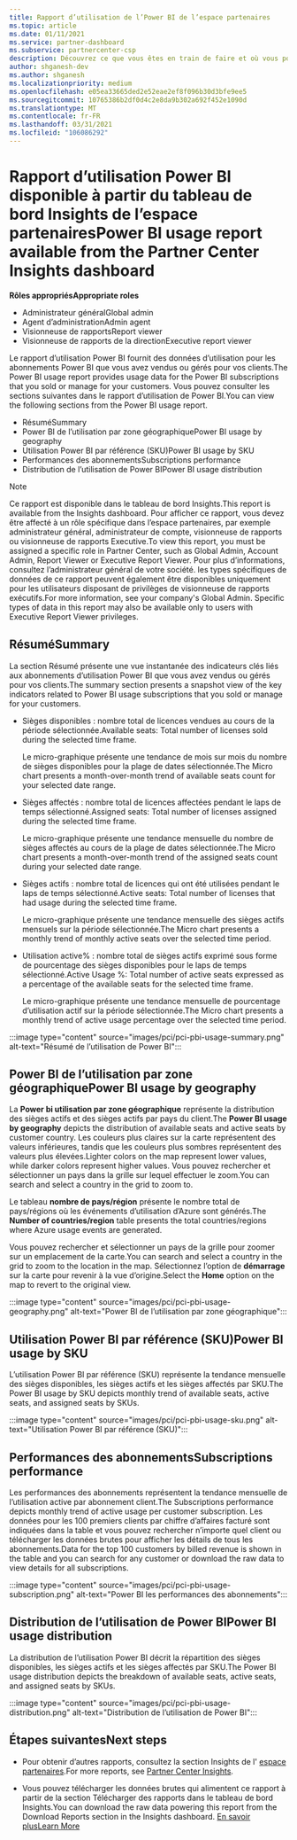 ```yaml
---
title: Rapport d’utilisation de l’Power BI de l’espace partenaires
ms.topic: article
ms.date: 01/11/2021
ms.service: partner-dashboard
ms.subservice: partnercenter-csp
description: Découvrez ce que vous êtes en train de faire et où vous pouvez améliorer l’utilisation des abonnements Power BI que vous vendez ou gérez pour vos clients.
author: shganesh-dev
ms.author: shganesh
ms.localizationpriority: medium
ms.openlocfilehash: e05ea33665ded2e52eae2ef8f096b30d3bfe9ee5
ms.sourcegitcommit: 10765386b2df0d4c2e8da9b302a692f452e1090d
ms.translationtype: MT
ms.contentlocale: fr-FR
ms.lasthandoff: 03/31/2021
ms.locfileid: "106086292"
---
```

# <a name="power-bi-usage-report-available-from-the-partner-center-insights-dashboard"></a><span data-ttu-id="b5f88-103">Rapport d’utilisation Power BI disponible à partir du tableau de bord Insights de l’espace partenaires</span><span class="sxs-lookup"><span data-stu-id="b5f88-103">Power BI usage report available from the Partner Center Insights dashboard</span></span>

<span data-ttu-id="b5f88-104">**Rôles appropriés**</span><span class="sxs-lookup"><span data-stu-id="b5f88-104">**Appropriate roles**</span></span>

- <span data-ttu-id="b5f88-105">Administrateur général</span><span class="sxs-lookup"><span data-stu-id="b5f88-105">Global admin</span></span>
- <span data-ttu-id="b5f88-106">Agent d’administration</span><span class="sxs-lookup"><span data-stu-id="b5f88-106">Admin agent</span></span>
- <span data-ttu-id="b5f88-107">Visionneuse de rapports</span><span class="sxs-lookup"><span data-stu-id="b5f88-107">Report viewer</span></span>
- <span data-ttu-id="b5f88-108">Visionneuse de rapports de la direction</span><span class="sxs-lookup"><span data-stu-id="b5f88-108">Executive report viewer</span></span>

<span data-ttu-id="b5f88-109">Le rapport d’utilisation Power BI fournit des données d’utilisation pour les abonnements Power BI que vous avez vendus ou gérés pour vos clients.</span><span class="sxs-lookup"><span data-stu-id="b5f88-109">The Power BI usage report provides usage data for the Power BI subscriptions that you sold or manage for your customers.</span></span> <span data-ttu-id="b5f88-110">Vous pouvez consulter les sections suivantes dans le rapport d’utilisation de Power BI.</span><span class="sxs-lookup"><span data-stu-id="b5f88-110">You can view the following sections from the Power BI usage report.</span></span>

- <span data-ttu-id="b5f88-111">Résumé</span><span class="sxs-lookup"><span data-stu-id="b5f88-111">Summary</span></span>
- <span data-ttu-id="b5f88-112">Power BI de l’utilisation par zone géographique</span><span class="sxs-lookup"><span data-stu-id="b5f88-112">Power BI usage by geography</span></span>
- <span data-ttu-id="b5f88-113">Utilisation Power BI par référence (SKU)</span><span class="sxs-lookup"><span data-stu-id="b5f88-113">Power BI usage by SKU</span></span>
- <span data-ttu-id="b5f88-114">Performances des abonnements</span><span class="sxs-lookup"><span data-stu-id="b5f88-114">Subscriptions performance</span></span>
- <span data-ttu-id="b5f88-115">Distribution de l’utilisation de Power BI</span><span class="sxs-lookup"><span data-stu-id="b5f88-115">Power BI usage distribution</span></span>

 > [!NOTE]
 > <span data-ttu-id="b5f88-116">Ce rapport est disponible dans le tableau de bord Insights.</span><span class="sxs-lookup"><span data-stu-id="b5f88-116">This report is available from the Insights dashboard.</span></span> <span data-ttu-id="b5f88-117">Pour afficher ce rapport, vous devez être affecté à un rôle spécifique dans l’espace partenaires, par exemple administrateur général, administrateur de compte, visionneuse de rapports ou visionneuse de rapports Executive.</span><span class="sxs-lookup"><span data-stu-id="b5f88-117">To view this report, you must be assigned a specific role in Partner Center, such as Global Admin, Account Admin, Report Viewer or Executive Report Viewer.</span></span> <span data-ttu-id="b5f88-118">Pour plus d’informations, consultez l’administrateur général de votre société. les types spécifiques de données de ce rapport peuvent également être disponibles uniquement pour les utilisateurs disposant de privilèges de visionneuse de rapports exécutifs.</span><span class="sxs-lookup"><span data-stu-id="b5f88-118">For more information, see your company's Global Admin. Specific types of data in this report may also be available only to users with Executive Report Viewer privileges.</span></span>

## <a name="summary"></a><span data-ttu-id="b5f88-119">Résumé</span><span class="sxs-lookup"><span data-stu-id="b5f88-119">Summary</span></span>

<span data-ttu-id="b5f88-120">La section Résumé présente une vue instantanée des indicateurs clés liés aux abonnements d’utilisation Power BI que vous avez vendus ou gérés pour vos clients.</span><span class="sxs-lookup"><span data-stu-id="b5f88-120">The summary section presents a snapshot view of the key indicators related to Power BI usage subscriptions that you sold or manage for your customers.</span></span> 

- <span data-ttu-id="b5f88-121">Sièges disponibles : nombre total de licences vendues au cours de la période sélectionnée.</span><span class="sxs-lookup"><span data-stu-id="b5f88-121">Available seats: Total number of licenses sold during the selected time frame.</span></span>

   <span data-ttu-id="b5f88-122">Le micro-graphique présente une tendance de mois sur mois du nombre de sièges disponibles pour la plage de dates sélectionnée.</span><span class="sxs-lookup"><span data-stu-id="b5f88-122">The Micro chart presents a month-over-month trend of available seats count for your selected date range.</span></span>

- <span data-ttu-id="b5f88-123">Sièges affectés : nombre total de licences affectées pendant le laps de temps sélectionné.</span><span class="sxs-lookup"><span data-stu-id="b5f88-123">Assigned seats: Total number of licenses assigned during the selected time frame.</span></span>

   <span data-ttu-id="b5f88-124">Le micro-graphique présente une tendance mensuelle du nombre de sièges affectés au cours de la plage de dates sélectionnée.</span><span class="sxs-lookup"><span data-stu-id="b5f88-124">The Micro chart presents a month-over-month trend of the assigned seats count during your selected date range.</span></span>

- <span data-ttu-id="b5f88-125">Sièges actifs : nombre total de licences qui ont été utilisées pendant le laps de temps sélectionné.</span><span class="sxs-lookup"><span data-stu-id="b5f88-125">Active seats: Total number of licenses that had usage during the selected time frame.</span></span> 

   <span data-ttu-id="b5f88-126">Le micro-graphique présente une tendance mensuelle des sièges actifs mensuels sur la période sélectionnée.</span><span class="sxs-lookup"><span data-stu-id="b5f88-126">The Micro chart presents a monthly trend of monthly active seats over the selected time period.</span></span>

- <span data-ttu-id="b5f88-127">Utilisation active% : nombre total de sièges actifs exprimé sous forme de pourcentage des sièges disponibles pour le laps de temps sélectionné.</span><span class="sxs-lookup"><span data-stu-id="b5f88-127">Active Usage %: Total number of active seats expressed as a percentage of the available seats for the selected time frame.</span></span> 

   <span data-ttu-id="b5f88-128">Le micro-graphique présente une tendance mensuelle de pourcentage d’utilisation actif sur la période sélectionnée.</span><span class="sxs-lookup"><span data-stu-id="b5f88-128">The Micro chart presents a monthly trend of active usage percentage over the selected time period.</span></span>

:::image type="content" source="images/pci/pci-pbi-usage-summary.png" alt-text="Résumé de l’utilisation de Power BI":::

## <a name="power-bi-usage-by-geography"></a><span data-ttu-id="b5f88-130">Power BI de l’utilisation par zone géographique</span><span class="sxs-lookup"><span data-stu-id="b5f88-130">Power BI usage by geography</span></span>

<span data-ttu-id="b5f88-131">La **Power bi utilisation par zone géographique** représente la distribution des sièges actifs et des sièges actifs par pays du client.</span><span class="sxs-lookup"><span data-stu-id="b5f88-131">The **Power BI usage by geography** depicts the distribution of available seats and active seats by customer country.</span></span> <span data-ttu-id="b5f88-132">Les couleurs plus claires sur la carte représentent des valeurs inférieures, tandis que les couleurs plus sombres représentent des valeurs plus élevées.</span><span class="sxs-lookup"><span data-stu-id="b5f88-132">Lighter colors on the map represent lower values, while darker colors represent higher values.</span></span> <span data-ttu-id="b5f88-133">Vous pouvez rechercher et sélectionner un pays dans la grille sur lequel effectuer le zoom.</span><span class="sxs-lookup"><span data-stu-id="b5f88-133">You can search and select a country in the grid to zoom to.</span></span>

<span data-ttu-id="b5f88-134">Le tableau **nombre de pays/région** présente le nombre total de pays/régions où les événements d’utilisation d’Azure sont générés.</span><span class="sxs-lookup"><span data-stu-id="b5f88-134">The **Number of countries/region** table presents the total countries/regions where Azure usage events are generated.</span></span>

<span data-ttu-id="b5f88-135">Vous pouvez rechercher et sélectionner un pays de la grille pour zoomer sur un emplacement de la carte.</span><span class="sxs-lookup"><span data-stu-id="b5f88-135">You can search and select a country in the grid to zoom to the location in the map.</span></span> <span data-ttu-id="b5f88-136">Sélectionnez l’option de **démarrage** sur la carte pour revenir à la vue d’origine.</span><span class="sxs-lookup"><span data-stu-id="b5f88-136">Select the **Home** option on the map to revert to the original view.</span></span>

:::image type="content" source="images/pci/pci-pbi-usage-geography.png" alt-text="Power BI de l’utilisation par zone géographique":::

## <a name="power-bi-usage-by-sku"></a><span data-ttu-id="b5f88-138">Utilisation Power BI par référence (SKU)</span><span class="sxs-lookup"><span data-stu-id="b5f88-138">Power BI usage by SKU</span></span>

<span data-ttu-id="b5f88-139">L’utilisation Power BI par référence (SKU) représente la tendance mensuelle des sièges disponibles, les sièges actifs et les sièges affectés par SKU.</span><span class="sxs-lookup"><span data-stu-id="b5f88-139">The Power BI usage by SKU depicts monthly trend of available seats, active seats, and assigned seats by SKUs.</span></span>

:::image type="content" source="images/pci/pci-pbi-usage-sku.png" alt-text="Utilisation Power BI par référence (SKU)":::

## <a name="subscriptions-performance"></a><span data-ttu-id="b5f88-141">Performances des abonnements</span><span class="sxs-lookup"><span data-stu-id="b5f88-141">Subscriptions performance</span></span>

<span data-ttu-id="b5f88-142">Les performances des abonnements représentent la tendance mensuelle de l’utilisation active par abonnement client.</span><span class="sxs-lookup"><span data-stu-id="b5f88-142">The Subscriptions performance depicts monthly trend of active usage per customer subscription.</span></span> <span data-ttu-id="b5f88-143">Les données pour les 100 premiers clients par chiffre d’affaires facturé sont indiquées dans la table et vous pouvez rechercher n’importe quel client ou télécharger les données brutes pour afficher les détails de tous les abonnements.</span><span class="sxs-lookup"><span data-stu-id="b5f88-143">Data for the top 100 customers by billed revenue is shown in the table and you can search for any customer or download the raw data to view details for all subscriptions.</span></span>

:::image type="content" source="images/pci/pci-pbi-usage-subscription.png" alt-text="Power BI les performances des abonnements":::

## <a name="power-bi-usage-distribution"></a><span data-ttu-id="b5f88-145">Distribution de l’utilisation de Power BI</span><span class="sxs-lookup"><span data-stu-id="b5f88-145">Power BI usage distribution</span></span>

<span data-ttu-id="b5f88-146">La distribution de l’utilisation Power BI décrit la répartition des sièges disponibles, les sièges actifs et les sièges affectés par SKU.</span><span class="sxs-lookup"><span data-stu-id="b5f88-146">The Power BI usage distribution depicts the breakdown of available seats, active seats, and assigned seats by SKUs.</span></span>

:::image type="content" source="images/pci/pci-pbi-usage-distribution.png" alt-text="Distribution de l’utilisation de Power BI":::

## <a name="next-steps"></a><span data-ttu-id="b5f88-148">Étapes suivantes</span><span class="sxs-lookup"><span data-stu-id="b5f88-148">Next steps</span></span>

- <span data-ttu-id="b5f88-149">Pour obtenir d’autres rapports, consultez la section Insights de l' [espace partenaires](partner-center-insights.md).</span><span class="sxs-lookup"><span data-stu-id="b5f88-149">For more reports, see [Partner Center Insights](partner-center-insights.md).</span></span>

- <span data-ttu-id="b5f88-150">Vous pouvez télécharger les données brutes qui alimentent ce rapport à partir de la section Télécharger des rapports dans le tableau de bord Insights.</span><span class="sxs-lookup"><span data-stu-id="b5f88-150">You can download the raw data powering this report from the Download Reports section in the Insights dashboard.</span></span> [<span data-ttu-id="b5f88-151">En savoir plus</span><span class="sxs-lookup"><span data-stu-id="b5f88-151">Learn More</span></span>](pci-download-reports.md) 
